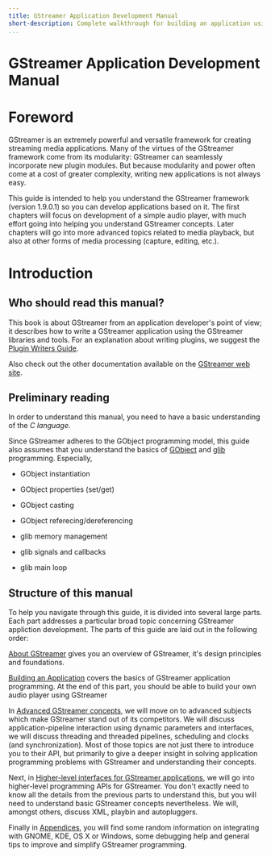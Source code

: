 ```yaml
---
title: GStreamer Application Development Manual
short-description: Complete walkthrough for building an application using GStreamer
...
```


# GStreamer Application Development Manual

# Foreword

GStreamer is an extremely powerful and versatile framework for creating
streaming media applications. Many of the virtues of the GStreamer
framework come from its modularity: GStreamer can seamlessly incorporate
new plugin modules. But because modularity and power often come at a
cost of greater complexity, writing new applications is not always easy.

This guide is intended to help you understand the GStreamer framework
(version 1.9.0.1) so you can develop applications based on it. The first
chapters will focus on development of a simple audio player, with much
effort going into helping you understand GStreamer concepts. Later
chapters will go into more advanced topics related to media playback,
but also at other forms of media processing (capture, editing, etc.).

# Introduction

## Who should read this manual?

This book is about GStreamer from an application developer's point of
view; it describes how to write a GStreamer application using the
GStreamer libraries and tools. For an explanation about writing plugins,
we suggest the [Plugin Writers Guide](pwg-index.md).

Also check out the other documentation available on the [GStreamer web
site](http://gstreamer.freedesktop.org/documentation/).

## Preliminary reading

In order to understand this manual, you need to have a basic
understanding of the *C language*.

Since GStreamer adheres to the GObject programming model, this guide
also assumes that you understand the basics of
[GObject](http://library.gnome.org/devel/gobject/stable/) and
[glib](http://library.gnome.org/devel/glib/stable/) programming.
Especially,

  - GObject instantiation

  - GObject properties (set/get)

  - GObject casting

  - GObject referecing/dereferencing

  - glib memory management

  - glib signals and callbacks

  - glib main loop

## Structure of this manual

To help you navigate through this guide, it is divided into several
large parts. Each part addresses a particular broad topic concerning
GStreamer appliction development. The parts of this guide are laid out
in the following order:

[About GStreamer](manual-introduction.md) gives you an overview of
GStreamer, it's design principles and foundations.

[Building an Application](manual-building.md) covers the basics of
GStreamer application programming. At the end of this part, you should
be able to build your own audio player using GStreamer

In [Advanced GStreamer concepts](manual-advanced.md), we will move on to
advanced subjects which make GStreamer stand out of its competitors. We
will discuss application-pipeline interaction using dynamic parameters
and interfaces, we will discuss threading and threaded pipelines,
scheduling and clocks (and synchronization). Most of those topics are
not just there to introduce you to their API, but primarily to give a
deeper insight in solving application programming problems with
GStreamer and understanding their concepts.

Next, in [Higher-level interfaces for GStreamer
applications](manual-highlevel.md), we will go into higher-level
programming APIs for GStreamer. You don't exactly need to know all the
details from the previous parts to understand this, but you will need to
understand basic GStreamer concepts nevertheless. We will, amongst
others, discuss XML, playbin and autopluggers.

Finally in [Appendices](manual-appendices.md), you will find some random
information on integrating with GNOME, KDE, OS X or Windows, some
debugging help and general tips to improve and simplify GStreamer
programming.

